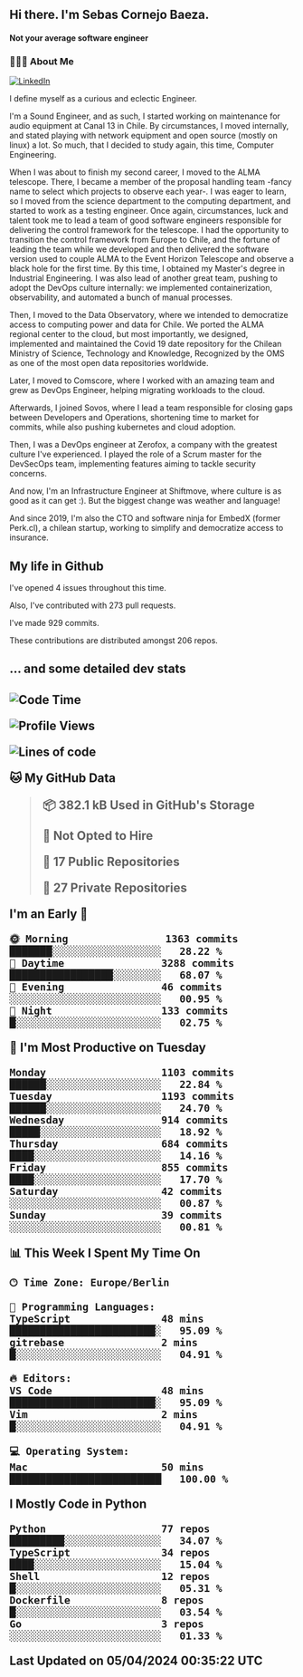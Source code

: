 <h2> Hi there.  I'm Sebas Cornejo Baeza.</h2>
<h4> Not your average software engineer</h4>
<h3> 👨🏻‍💻 About Me </h3>
<a href="http://linkedin.com/in/sebastian-cornejo-baeza/"><img alt="LinkedIn" src="https://img.shields.io/badge/Sebas%20Cornejo%20-informational?style=appveyor&logo=linkedin"></a>


I define myself as a curious and eclectic Engineer.

I'm a Sound Engineer, and as such, I started working on maintenance for audio equipment at Canal 13 in Chile.
By circumstances, I moved internally, and stated playing with network equipment and open source (mostly on linux) 
a lot. So much, that I decided to study again, this time, Computer Engineering.

When I was about to finish my second career, I moved to the ALMA telescope. There, I became a member of the proposal handling team
-fancy name to select which projects to observe each year-. 
I was eager to learn, so I moved from the science department to the computing department, and started to work as 
a testing engineer. Once again, circumstances, luck and talent took me to lead a team of good software engineers 
responsible for delivering the control framework for the telescope. I had the opportunity to transition the control framework from
Europe to Chile, and the fortune of leading the team while we developed and then delivered the software
version used to couple ALMA to the Event Horizon Telescope and observe a black hole for the first time.
By this time, I obtained my Master's degree in Industrial Engineering.
I was also lead of another great team, pushing to adopt the DevOps culture internally: we implemented containerization, observability, and automated a bunch of manual processes.

Then, I moved to the Data Observatory, where we intended to democratize access to computing power
and data for Chile. We ported the ALMA regional center to the cloud, but most importantly, we designed, implemented
and maintained the Covid 19 date repository for the Chilean Ministry of Science, Technology and Knowledge, Recognized by the OMS as one of the most open
data repositories worldwide.

Later, I moved to Comscore, where I worked with an amazing team and grew as DevOps Engineer, helping migrating workloads to the cloud.

Afterwards, I joined Sovos, where I lead a team responsible for closing gaps between Developers and Operations, shortening time to market for commits, while
also pushing kubernetes and cloud adoption.

Then, I was a DevOps engineer at Zerofox, a company with the greatest culture I've experienced. I played the role of a Scrum master for the DevSecOps team,
implementing features aiming to tackle security concerns.

And now, I'm an Infrastructure Engineer at Shiftmove, where culture is as good as it can get :). But the biggest change was weather and language!
 
And since 2019, I'm also the CTO and software ninja for EmbedX (former Perk.cl), a chilean startup, working to simplify and democratize access to insurance.

<h2> My life in Github </h2>

I've opened 4 issues throughout this time.

Also, I've contributed with 273 pull requests.

I've made 929 commits.

These contributions are distributed amongst 206 repos.

<h2>... and some detailed dev stats<h2>

<!--START_SECTION:waka-->
![Code Time](http://img.shields.io/badge/Code%20Time-702%20hrs%2053%20mins-blue)

![Profile Views](http://img.shields.io/badge/Profile%20Views-0-blue)

![Lines of code](https://img.shields.io/badge/From%20Hello%20World%20I%27ve%20Written-1.4%20million%20lines%20of%20code-blue)

**🐱 My GitHub Data** 

> 📦 382.1 kB Used in GitHub's Storage 
 > 
> 🚫 Not Opted to Hire
 > 
> 📜 17 Public Repositories 
 > 
> 🔑 27 Private Repositories 
 > 
**I'm an Early 🐤** 

```text
🌞 Morning                1363 commits        ███████░░░░░░░░░░░░░░░░░░   28.22 % 
🌆 Daytime                3288 commits        █████████████████░░░░░░░░   68.07 % 
🌃 Evening                46 commits          ░░░░░░░░░░░░░░░░░░░░░░░░░   00.95 % 
🌙 Night                  133 commits         █░░░░░░░░░░░░░░░░░░░░░░░░   02.75 % 
```
📅 **I'm Most Productive on Tuesday** 

```text
Monday                   1103 commits        ██████░░░░░░░░░░░░░░░░░░░   22.84 % 
Tuesday                  1193 commits        ██████░░░░░░░░░░░░░░░░░░░   24.70 % 
Wednesday                914 commits         █████░░░░░░░░░░░░░░░░░░░░   18.92 % 
Thursday                 684 commits         ████░░░░░░░░░░░░░░░░░░░░░   14.16 % 
Friday                   855 commits         ████░░░░░░░░░░░░░░░░░░░░░   17.70 % 
Saturday                 42 commits          ░░░░░░░░░░░░░░░░░░░░░░░░░   00.87 % 
Sunday                   39 commits          ░░░░░░░░░░░░░░░░░░░░░░░░░   00.81 % 
```


📊 **This Week I Spent My Time On** 

```text
🕑︎ Time Zone: Europe/Berlin

💬 Programming Languages: 
TypeScript               48 mins             ████████████████████████░   95.09 % 
gitrebase                2 mins              █░░░░░░░░░░░░░░░░░░░░░░░░   04.91 % 

🔥 Editors: 
VS Code                  48 mins             ████████████████████████░   95.09 % 
Vim                      2 mins              █░░░░░░░░░░░░░░░░░░░░░░░░   04.91 % 

💻 Operating System: 
Mac                      50 mins             █████████████████████████   100.00 % 
```

**I Mostly Code in Python** 

```text
Python                   77 repos            █████████░░░░░░░░░░░░░░░░   34.07 % 
TypeScript               34 repos            ████░░░░░░░░░░░░░░░░░░░░░   15.04 % 
Shell                    12 repos            █░░░░░░░░░░░░░░░░░░░░░░░░   05.31 % 
Dockerfile               8 repos             █░░░░░░░░░░░░░░░░░░░░░░░░   03.54 % 
Go                       3 repos             ░░░░░░░░░░░░░░░░░░░░░░░░░   01.33 % 
```




 Last Updated on 05/04/2024 00:35:22 UTC
<!--END_SECTION:waka-->
